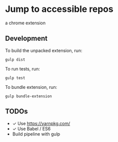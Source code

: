 # Jump to accessible repos
a chrome extension

## Development
To build the unpacked extension, run:
```
gulp dist
```

To run tests, run:
```
gulp test
```

To bundle extension, run:
```
gulp bundle-extension
```

## TODOs
* ✓ Use https://yarnpkg.com/
* ✓ Use Babel / ES6
* Build pipeline with gulp
